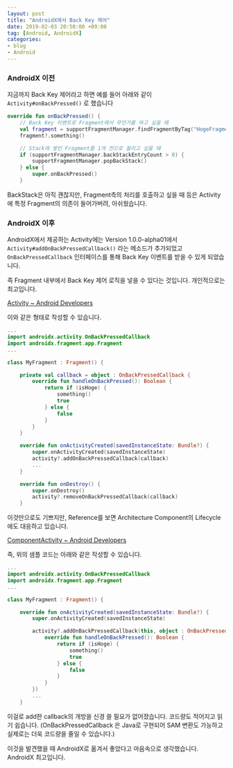 ```yaml
---
layout: post
title: "AndroidX에서 Back Key 제어"
date: 2019-02-03 20:50:00 +09:00
tag: [Android, AndroidX]
categories:
- blog
- Android
---
```


### AndroidX 이전

지금까지 Back Key 제어라고 하면 예를 들어 아래와 같이 `Activity#onBackPressed()` 로 했습니다

```kotlin
override fun onBackPressed() {
	// Back Key 이벤트로 Fragment에서 무언가를 하고 싶을 때
    val fragment = supportFragmentManager.findFragmentByTag("HogeFragment")
    fragment?.something()

    // Stack에 쌓인 Fragment를 1개 전으로 돌리고 싶을 때
    if (supportFragmentManager.backStackEntryCount > 0) {
        supportFragmentManager.popBackStack()
    } else {
        super.onBackPressed()
    }
```

BackStack은 아직 괜찮지만, Fragment측의 처리를 호출하고 싶을 때 등은 Activity에 특정 Fragment의 의존이 들어가버려, 아쉬웠습니다.

### AndroidX 이후

AndroidX에서 제공하는 Activity에는 Version 1.0.0-alpha01에서 `Activity#addOnBackPressedCallback()` 라는 메소드가 추가되었고 `OnBackPressedCallback` 인터페이스를 통해 Back Key 이벤트를 받을 수 있게 되었습니다.

즉 Fragment 내부에서 Back Key 제어 로직을 넣을 수 있다는 것입니다. 개인적으로는 최고입니다.

[Activity ~ Android Developers](https://developer.android.com/jetpack/androidx/releases/activity?hl=ja#1.0.0-alpha01)

이와 같은 형태로 작성할 수 있습니다.

```kotlin
...
import androidx.activity.OnBackPressedCallback
import androidx.fragment.app.Fragment
...

class MyFragment : Fragment() {

    private val callback = object : OnBackPressedCallback {
        override fun handleOnBackPressed(): Boolean {
            return if (isHoge) {
                something()
                true
            } else {
                false
            }
        }
    }

    override fun onActivityCreated(savedInstanceState: Bundle?) {
        super.onActivityCreated(savedInstanceState)
        activity?.addOnBackPressedCallback(callback)
        ...
    }

    override fun onDestroy() {
        super.onDestroy()
        activity?.removeOnBackPressedCallback(callback)
    }
```

이것만으로도 기쁘지만, Reference를 보면 Architecture Component의 Lifecycle에도 대응하고 있습니다.

[ComponentActivity ~ Android Developers](https://developer.android.com/reference/androidx/activity/ComponentActivity.html?hl=ja#addOnBackPressedCallback(androidx.lifecycle.LifecycleOwner,%20androidx.activity.OnBackPressedCallback))

즉, 위의 샘플 코드는 아래와 같은 작성할 수 있습니다.

```kotlin
...
import androidx.activity.OnBackPressedCallback
import androidx.fragment.app.Fragment
...

class MyFragment : Fragment() {

    override fun onActivityCreated(savedInstanceState: Bundle?) {
        super.onActivityCreated(savedInstanceState)

        activity?.addOnBackPressedCallback(this, object : OnBackPressedCallback {
            override fun handleOnBackPressed(): Boolean {
                return if (isHoge) {
                    something()
                    true
                } else {
                    false
                }
            }
        })
        ...
    }
```

이걸로 add한 callback의 개방을 신경 쓸 필요가 없어졌습니다. 코드량도 적어지고 읽기 쉽습니다. (OnBackPressedCallback 은 Java로 구현되어 SAM 변환도 가능하고 실제로는 더욱 코드량을 줄일 수 있습니다.)

이것을 발견했을 때 AndroidX로 옮겨서 좋았다고 마음속으로 생각했습니다. AndroidX 최고입니다.